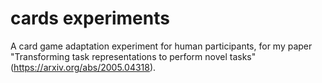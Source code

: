 # cards experiments

A card game adaptation experiment for human participants, for my paper "Transforming task representations to perform novel tasks" (<https://arxiv.org/abs/2005.04318>).
